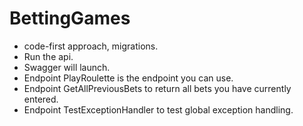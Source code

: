 # BettingGames
- code-first approach, migrations.
- Run the api.
- Swagger will launch.
- Endpoint PlayRoulette is the endpoint you can use.
- Endpoint GetAllPreviousBets to return all bets you have currently entered.
- Endpoint TestExceptionHandler to test global exception handling.
